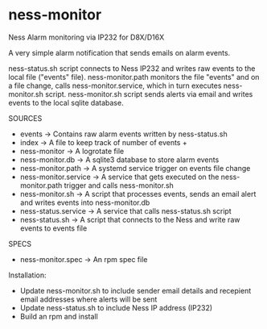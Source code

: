 # ness-monitor
Ness Alarm monitoring via IP232 for D8X/D16X

A very simple alarm notification that sends emails on alarm events.

ness-status.sh script connects to Ness IP232 and writes raw events to the local file ("events" file).
ness-monitor.path monitors the file "events" and on a file change, calls ness-monitor.service, which in turn executes ness-monitor.sh script.
ness-monitor.sh script sends alerts via email and writes events to the local sqlite database.

SOURCES
- events -> Contains raw alarm events written by ness-status.sh
- index -> A file to keep track of number of events + 
- ness-monitor -> A logrotate file
- ness-monitor.db -> A sqlite3 database to store alarm events
- ness-monitor.path -> A systemd service trigger on events file change
- ness-monitor.service -> A service that gets executed on the ness-monitor.path trigger and calls ness-monitor.sh
- ness-monitor.sh -> A script that processes events, sends an email alert and writes events into ness-monitor.db
- ness-status.service -> A service that calls ness-status.sh script
- ness-status.sh -> A script that connects to the Ness and write raw events to events file

SPECS
- ness-monitor.spec -> An rpm spec file

Installation:
- Update ness-monitor.sh to include sender email details and recepient email addresses where alerts will be sent
- Update ness-status.sh to include Ness IP address (IP232)
- Build an rpm and install

